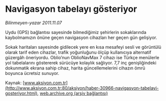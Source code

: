 # Navigasyon tabelayı gösteriyor

*Bilinmeyen-yazar 2011.11.07*

<font class="agenda2NewsSpot">
 Uydu (GPS) bağlantısı sayesinde bilmediğimiz şehirlerin sokaklarında kaybolmamızın önüne geçen navigasyon cihazları her geçen gün gelişiyor.
</font>
<font class="newsDetail">
 <p>
 </p>
 <p>
  Sokak haritaları sayesinde gidilecek yere en kısa mesafeyi sesli ve görüntülü olarak tarif eden cihazlar, trafik yoğunluğunu ölçüp kullanıcıya alternatif güzergâh öneriyordu. Oblio’nun OblioNavMax 7 cihazı ise Türkçe menülerle yol tabelalarını göstererek sürücüye kolaylık sağlıyor. 7,7 inç genişliğindeki dokunmatik ekrana sahip cihaz, harita güncellemelerini cihazın ömrü boyunca ücretsiz sunuyor.
 </p>
</font>

Kaynak: [www.aksiyon.com.tr](http://www.aksiyon.com.tr:80/aksiyon/haber-30966-navigasyon-tabelayi-gosteriyor.html), [web.archive.org (arşiv bağlantısı)](http://web.archive.org/web/20111120162704/http://www.aksiyon.com.tr:80/aksiyon/haber-30966-navigasyon-tabelayi-gosteriyor.html)
